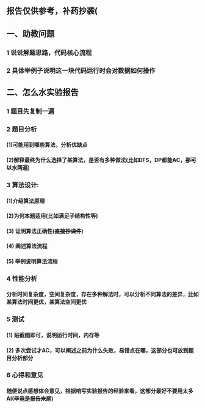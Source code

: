 ## 报告仅供参考，补药抄袭(
## 一、助教问题

### 1 说说解题思路，代码核心流程
### 2 具体举例子说明这一块代码运行时会对数据如何操作

## 二、怎么水实验报告
### 1 题目先复制一遍
### 2 题目分析
#### (1)可能用到哪些算法，分析优缺点
#### (2)解释最终为什么选择了某算法，是否有多种做法(比如DFS，DP都能AC，~~那可以水两遍~~)
### 3 算法设计:
#### (1)介绍算法原理
#### (2)为何本题适用(比如满足子结构性等)
#### (3) 证明算法正确性(~~直接抄课件~~)
#### (4) 阐述算法流程
#### (5) 举例说明算法流程
### 4 性能分析
#### 分析时间复杂度，空间复杂度，存在多种解法时，可以分析不同算法的差异，比如某算法时间更优，某算法空间更优
### 5 测试
#### (1) 贴截图即可，说明运行时间，内存等
#### (2) 多次尝试才AC，可以阐述之前为什么失败，易错点在哪，这部分也可放到题目分析部分
### 6 心得和意见
#### 随便说点感想体会意见，根据咱写实验报告的经验来看，这部分最好不要用太多AI(~~毕竟是报告末尾~~)

